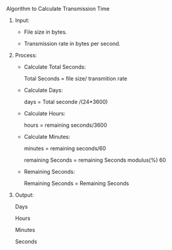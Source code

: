 Algorithm to Calculate Transmission Time
1. Input:

     - File size in bytes.
       
     - Transmission rate in bytes per second.
2. Process:

     - Calculate Total Seconds:

       Total Seconds = file size/ transmition rate
       
     - Calculate Days:
       
         days = Total seconde /(24*3600)

     - Calculate Hours:

         hours = remaining seconds/3600

    - Calculate Minutes:

        minutes = remaining seconds/60

        remaining Seconds = remaining Seconds modulus(%) 60
    - Remaining Seconds:

        Remaining Seconds = Remaining Seconds
3. Output:

      Days
     
      Hours
     
      Minutes
     
      Seconds
